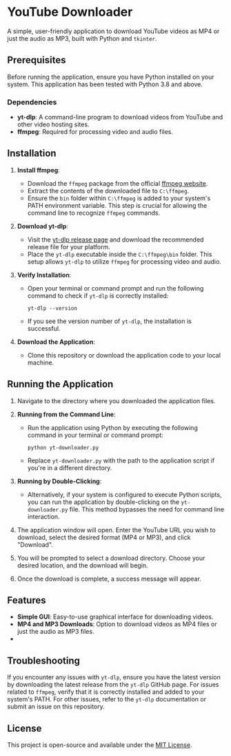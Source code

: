 # YouTube Downloader

A simple, user-friendly application to download YouTube videos as MP4 or just the audio as MP3, built with Python and `tkinter`.

## Prerequisites

Before running the application, ensure you have Python installed on your system. This application has been tested with Python 3.8 and above.

### Dependencies

- **yt-dlp**: A command-line program to download videos from YouTube and other video hosting sites.
- **ffmpeg**: Required for processing video and audio files.

## Installation

1. **Install ffmpeg**:

   - Download the `ffmpeg` package from the official [ffmpeg website](https://ffmpeg.org/download.html).
   - Extract the contents of the downloaded file to `C:\ffmpeg`.
   - Ensure the `bin` folder within `C:\ffmpeg` is added to your system's PATH environment variable. This step is crucial for allowing the command line to recognize `ffmpeg` commands.

2. **Download yt-dlp**:

   - Visit the [yt-dlp release page](https://github.com/yt-dlp/yt-dlp/releases) and download the recommended release file for your platform.
   - Place the `yt-dlp` executable inside the `C:\ffmpeg\bin` folder. This setup allows `yt-dlp` to utilize `ffmpeg` for processing video and audio.

3. **Verify Installation**:

   - Open your terminal or command prompt and run the following command to check if `yt-dlp` is correctly installed:
     ```
     yt-dlp --version
     ```
   - If you see the version number of `yt-dlp`, the installation is successful.

4. **Download the Application**:

   - Clone this repository or download the application code to your local machine.

## Running the Application

1. Navigate to the directory where you downloaded the application files.

2. **Running from the Command Line**:

   - Run the application using Python by executing the following command in your terminal or command prompt:
     ```
     python yt-downloader.py
     ```
   - Replace `yt-downloader.py` with the path to the application script if you're in a different directory.

3. **Running by Double-Clicking**:

   - Alternatively, if your system is configured to execute Python scripts, you can run the application by double-clicking on the `yt-downloader.py` file. This method bypasses the need for command line interaction.

4. The application window will open. Enter the YouTube URL you wish to download, select the desired format (MP4 or MP3), and click "Download".

5. You will be prompted to select a download directory. Choose your desired location, and the download will begin.

6. Once the download is complete, a success message will appear.

## Features

- **Simple GUI**: Easy-to-use graphical interface for downloading videos.
- **MP4 and MP3 Downloads**: Option to download videos as MP4 files or just the audio as MP3 files.
- 
## Troubleshooting

If you encounter any issues with `yt-dlp`, ensure you have the latest version by downloading the latest release from the `yt-dlp` GitHub page. For issues related to `ffmpeg`, verify that it is correctly installed and added to your system's PATH. For other issues, refer to the `yt-dlp` documentation or submit an issue on this repository.

## License

This project is open-source and available under the [MIT License](LICENSE.md).